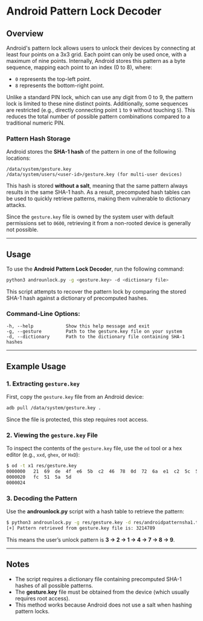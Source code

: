 # Android Pattern Lock Decoder

## Overview
Android's pattern lock allows users to unlock their devices by connecting at least four points on a 3x3 grid. Each point can only be used once, with a maximum of nine points. Internally, Android stores this pattern as a byte sequence, mapping each point to an index (0 to 8), where:
- `0` represents the top-left point.
- `8` represents the bottom-right point.

Unlike a standard PIN lock, which can use any digit from 0 to 9, the pattern lock is limited to these nine distinct points. Additionally, some sequences are restricted (e.g., directly connecting point `1` to `9` without touching `5`). This reduces the total number of possible pattern combinations compared to a traditional numeric PIN.

### Pattern Hash Storage
Android stores the **SHA-1 hash** of the pattern in one of the following locations:
```
/data/system/gesture.key
/data/system/users/<user-id>/gesture.key (for multi-user devices)
```
This hash is stored **without a salt**, meaning that the same pattern always results in the same SHA-1 hash. As a result, precomputed hash tables can be used to quickly retrieve patterns, making them vulnerable to dictionary attacks.

Since the `gesture.key` file is owned by the system user with default permissions set to `0600`, retrieving it from a non-rooted device is generally not possible.

---
## Usage
To use the **Android Pattern Lock Decoder**, run the following command:
```bash
python3 androunlock.py -g <gesture.key> -d <dictionary file>
```
This script attempts to recover the pattern lock by comparing the stored SHA-1 hash against a dictionary of precomputed hashes.

### Command-Line Options:
```
-h, --help            Show this help message and exit
-g, --gesture         Path to the gesture.key file on your system
-d, --dictionary      Path to the dictionary file containing SHA-1 hashes
```

---
## Example Usage
### 1. Extracting `gesture.key`
First, copy the `gesture.key` file from an Android device:
```bash
adb pull /data/system/gesture.key .
```
Since the file is protected, this step requires root access.

### 2. Viewing the `gesture.key` File
To inspect the contents of the `gesture.key` file, use the `od` tool or a hex editor (e.g., `xxd`, `ghex`, or `HxD`):
```bash
$ od -t x1 res/gesture.key 
0000000   21  69  de  4f  e6  5b  c2  46  78  0d  72  6a  e1  c2  5c  5b
0000020   fc  51  5a  5d
0000024
```

### 3. Decoding the Pattern
Use the **androunlock.py** script with a hash table to retrieve the pattern:
```bash
$ python3 androunlock.py -g res/gesture.key -d res/androidpatternsha1.txt
[+] Pattern retrieved from gesture.key file is: 3214789
```
This means the user’s unlock pattern is **3 → 2 → 1 → 4 → 7 → 8 → 9**.

---
## Notes
- The script requires a dictionary file containing precomputed SHA-1 hashes of all possible patterns.
- The **gesture.key** file must be obtained from the device (which usually requires root access).
- This method works because Android does not use a salt when hashing pattern locks.